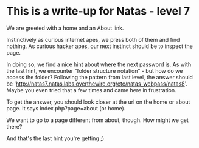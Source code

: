 # This is a write-up for Natas - level 7

We are greeted with a home and an About link.

Instinctively as curious internet apes, we press both of them and find nothing.
As curious hacker apes, our next instinct should be to inspect the page.

In doing so, we find a nice hint about where the next password is.
As with the last hint, we encounter "folder structure notation" - but how do we access the folder?
Following the pattern from last level, the answer should be 'http://natas7.natas.labs.overthewire.org/etc/natas_webpass/natas8'.
Maybe you even tried that a few times and came here in frustration.

To get the answer, you should look closer at the url on the home or about page.
It says index.php?page=about (or home).

We want to go to a page different from about, though. How might we get there?

And that's the last hint you're getting ;)
